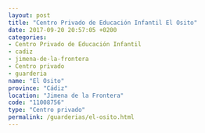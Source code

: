 ```yaml
---
layout: post
title: "Centro Privado de Educación Infantil El Osito"
date: 2017-09-20 20:57:05 +0200
categories:
- Centro Privado de Educación Infantil
- cadiz
- jimena-de-la-frontera
- Centro privado
- guarderia
name: "El Osito"
province: "Cádiz"
location: "Jimena de la Frontera"
code: "11008756"
type: "Centro privado"
permalink: /guarderias/el-osito.html
---
```


